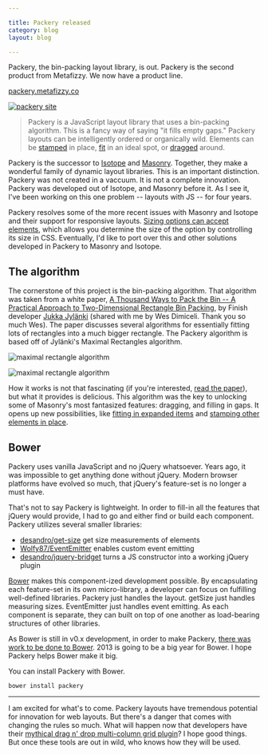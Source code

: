```yaml
---

title: Packery released
category: blog
layout: blog

---
```


Packery, the bin-packing layout library, is out. Packery is the second product from Metafizzy. We now have a product line.

[packery.metafizzy.co](http://packery.metafizzy.co)

[![packery site](https://i.imgur.com/LVUd29Y.png)](http://packery.metafizzy.co)

> Packery is a JavaScript layout library that uses a bin-packing algorithm. This is a fancy way of saying "it fills empty gaps." Packery layouts can be intelligently ordered or organically wild. Elements can be [stamped](http://packery.metafizzy.co/options.html#stamped) in place, [fit](http://packery.metafizzy.co/methods.html#fit) in an ideal spot, or [dragged](http://packery.metafizzy.co/draggable.html) around.

Packery is the successor to [Isotope](http://isotope.metafizzy.co) and [Masonry](http://masonry.desandro.com). Together, they make a wonderful family of dynamic layout libraries. This is an important distinction. Packery was not created in a vaccuum. It is not a complete innovation. Packery was developed out of Isotope, and Masonry before it. As I see it, I've been working on this one problem -- layouts with JS -- for four years.

Packery resolves some of the more recent issues with Masonry and Isotope and their support for responsive layouts. [Sizing options can accept elements](http://packery.metafizzy.co/options.html#element-sizing), which allows you determine the size of the option by controlling its size in CSS. Eventually, I'd like to port over this and other solutions developed in Packery to Masonry and Isotope.

## The algorithm

The cornerstone of this project is the bin-packing algorithm. That algorithm was taken from a white paper, [A Thousand Ways to Pack the Bin -- A Practical Approach to Two-Dimensional Rectangle Bin Packing](http://clb.demon.fi/files/RectangleBinPack.pdf), by Finish developer [Jukka Jylänki](http://clb.demon.fi/) (shared with me by Wes Dimiceli. Thank you so much Wes). The paper discusses several algorithms for essentially fitting lots of rectangles into a much bigger rectangle. The Packery algorithm is based off of Jylänki's Maximal Rectangles algorithm.

![maximal rectangle algorithm](https://i.imgur.com/kFvd9n5.png)

![maximal rectangle algorithm](https://i.imgur.com/zf1Oj0j.png)

How it works is not that fascinating (if you're interested, [read the paper](http://clb.demon.fi/files/RectangleBinPack.pdf)), but what it provides is delicious. This algorithm was the key to unlocking some of Masonry's most fantasized features: dragging, and filling in gaps. It opens up new possibilities, like [fitting in expanded items](http://packery.metafizzy.co/methods.html#fit) and [stamping other elements in place](http://packery.metafizzy.co/options.html#stamped).

## Bower

Packery uses vanilla JavaScript and no jQuery whatsoever. Years ago, it was impossible to get anything done without jQuery. Modern browser platforms have evolved so much, that jQuery's feature-set is no longer a must have.

That's not to say Packery is lightweight. In order to fill-in all the features that jQuery would provide, I had to go and either find or build each component. Packery utilizes several smaller libraries:

+ [desandro/get-size](https://github.com/desandro/get-size) get size measurements of elements
+ [Wolfy87/EventEmitter](https://github.com/Wolfy87/EventEmitter) enables custom event emitting
+ [desandro/jquery-bridget](https://github.com/desandro/jquery-bridget) turns a JS constructor into a working jQuery plugin

[Bower](http://twitter.github.io/bower/) makes this component-ized development possible. By encapsulating each feature-set in its own micro-library, a developer can focus on fulfilling well-defined libraries. Packery just handles the layout. getSize just handles measuring sizes. EventEmitter just handles event emitting. As each component is separate, they can built on top of one another as load-bearing structures of other libraries.

As Bower is still in v0.x development, in order to make Packery, [there was work to be done to Bower](https://github.com/twitter/bower/commits?author=desandro). 2013 is going to be a big year for Bower. I hope Packery helps Bower make it big.

You can install Packery with Bower.

    bower install packery

---

I am excited for what's to come. Packery layouts have tremendous potential for innovation for web layouts. But there's a danger that comes with changing the rules so much. What will happen now that developers have their [mythical drag n' drop multi-column grid plugin](http://metafizzy.co/blog/mythical-drag-drop-multi-column-grid-plugin/)? I hope good things. But once these tools are out in wild, who knows how they will be used.
